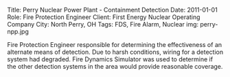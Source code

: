 Title: Perry Nuclear Power Plant - Containment Detection
Date: 2011-01-01
Role: Fire Protection Engineer
Client: First Energy Nuclear Operating Company
City: North Perry, OH
Tags: FDS, Fire Alarm, Nuclear
img: perry-npp.jpg

Fire Protection Engineer responsible for determining the effectiveness of an alternate means of detection. Due to harsh conditions, wiring for a detection system had degraded. Fire Dynamics Simulator was used to determine if the other detection systems in the area would provide reasonable coverage.

